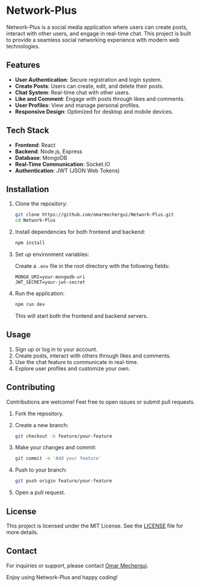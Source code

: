 # Network-Plus

Network-Plus is a social media application where users can create posts, interact with other users, and engage in real-time chat. This project is built to provide a seamless social networking experience with modern web technologies.

## Features

- **User Authentication**: Secure registration and login system.
- **Create Posts**: Users can create, edit, and delete their posts.
- **Chat System**: Real-time chat with other users.
- **Like and Comment**: Engage with posts through likes and comments.
- **User Profiles**: View and manage personal profiles.
- **Responsive Design**: Optimized for desktop and mobile devices.

## Tech Stack

- **Frontend**: React
- **Backend**: Node.js, Express
- **Database**: MongoDB
- **Real-Time Communication**: Socket.IO
- **Authentication**: JWT (JSON Web Tokens)

## Installation

1. Clone the repository:

   ```bash
   git clone https://github.com/omarmechergui/Network-Plus.git
   cd Network-Plus
   ```

2. Install dependencies for both frontend and backend:

   ```bash
   npm install
   ```

3. Set up environment variables:

   Create a `.env` file in the root directory with the following fields:

   ```env
   MONGO_URI=your-mongodb-uri
   JWT_SECRET=your-jwt-secret
   ```

4. Run the application:

   ```bash
   npm run dev
   ```

   This will start both the frontend and backend servers.

## Usage

1. Sign up or log in to your account.
2. Create posts, interact with others through likes and comments.
3. Use the chat feature to communicate in real-time.
4. Explore user profiles and customize your own.

## Contributing

Contributions are welcome! Feel free to open issues or submit pull requests.

1. Fork the repository.
2. Create a new branch:

   ```bash
   git checkout -b feature/your-feature
   ```

3. Make your changes and commit:

   ```bash
   git commit -m 'Add your feature'
   ```

4. Push to your branch:

   ```bash
   git push origin feature/your-feature
   ```

5. Open a pull request.

## License

This project is licensed under the MIT License. See the [LICENSE](LICENSE) file for more details.

## Contact

For inquiries or support, please contact [Omar Mechergui](https://github.com/omarmechergui).

Enjoy using Network-Plus and happy coding!

